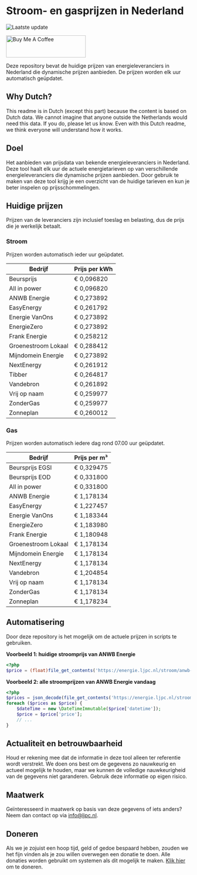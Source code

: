 # Stroom- en gasprijzen in Nederland

![Laatste update](https://img.shields.io/badge/laatste%20update-2025--07--31%2018%3A00%20CET-brightgreen)

<a href="https://www.buymeacoffee.com/Lars-" target="_blank"><img src="https://cdn.buymeacoffee.com/buttons/v2/default-orange.png" alt="Buy Me A Coffee" height="60" style="height: 60px !important;width: 217px !important;" ></a>

Deze repository bevat de huidige prijzen van energieleveranciers in Nederland die dynamische prijzen aanbieden. De prijzen worden elk uur automatisch geüpdatet.

## Why Dutch?

This readme is in Dutch (except this part) because the content is based on Dutch data. We cannot imagine that anyone outside the Netherlands would need this data. If you do, please let us know. Even with this Dutch readme, we think
everyone will understand how it works.

## Doel

Het aanbieden van prijsdata van bekende energieleveranciers in Nederland. Deze tool haalt elk uur de actuele energietarieven op van verschillende energieleveranciers die dynamische prijzen aanbieden. Door gebruik te maken van deze tool
krijg je een overzicht van de huidige tarieven en kun je beter inspelen op prijsschommelingen.

## Huidige prijzen

Prijzen van de leveranciers zijn inclusief toeslag en belasting, dus de prijs die je werkelijk betaalt.

### Stroom

Prijzen worden automatisch ieder uur geüpdatet.

 Bedrijf | Prijs per kWh 
---------|---------------
Beursprijs | € 0,096820
All in power | € 0,096820
ANWB Energie | € 0,273892
EasyEnergy | € 0,261792
Energie VanOns | € 0,273892
EnergieZero | € 0,273892
Frank Energie | € 0,258212
Groenestroom Lokaal | € 0,288412
Mijndomein Energie | € 0,273892
NextEnergy | € 0,261912
Tibber | € 0,264817
Vandebron | € 0,261892
Vrij op naam | € 0,259977
ZonderGas | € 0,259977
Zonneplan | € 0,260012


### Gas

Prijzen worden automatisch iedere dag rond 07.00 uur geüpdatet.

 Bedrijf | Prijs per m³ 
---------|--------------
Beursprijs EGSI | € 0,329475
Beursprijs EOD | € 0,331800
All in power | € 0,331800
ANWB Energie | € 1,178134
EasyEnergy | € 1,227457
Energie VanOns | € 1,183344
EnergieZero | € 1,183980
Frank Energie | € 1,180948
Groenestroom Lokaal | € 1,178134
Mijndomein Energie | € 1,178134
NextEnergy | € 1,178134
Vandebron | € 1,204854
Vrij op naam | € 1,178134
ZonderGas | € 1,178134
Zonneplan | € 1,178234


## Automatisering

Door deze repository is het mogelijk om de actuele prijzen in scripts te gebruiken.

**Voorbeeld 1: huidige stroomprijs van ANWB Energie**

```php
<?php
$price = (float)file_get_contents('https://energie.ljpc.nl/stroom/anwb-energie-nu.txt');

```

**Voorbeeld 2: alle stroomprijzen van ANWB Energie vandaag**

```php
<?php
$prices = json_decode(file_get_contents('https://energie.ljpc.nl/stroom/all-in-power-vandaag.json'),true);
foreach ($prices as $price) {
    $dateTime = new \DateTimeImmutable($price['datetime']);
    $price = $price['price'];
    // ...
}
```

## Actualiteit en betrouwbaarheid

Houd er rekening mee dat de informatie in deze tool alleen ter referentie wordt verstrekt. We doen ons best om de gegevens zo nauwkeurig en actueel mogelijk te houden, maar we kunnen de volledige nauwkeurigheid van de gegevens niet
garanderen. Gebruik deze informatie op eigen risico.

## Maatwerk

Geïnteresseerd in maatwerk op basis van deze gegevens of iets anders? Neem dan contact op
via [info@ljpc.nl](mailto:info@ljpc.nl?subject=Energie%20prijzen).

## Doneren

Als we je zojuist een hoop tijd, geld of gedoe bespaard hebben, zouden we het fijn vinden als je zou willen overwegen een
donatie te doen. Alle donaties worden gebruikt om systemen als dit mogelijk te
maken. [Klik hier](https://www.buymeacoffee.com/Lars-) om te doneren.
